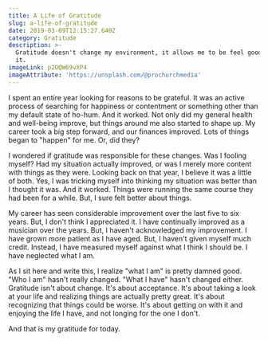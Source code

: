 ```yaml
---
title: A Life of Gratitude
slug: a-life-of-gratitude
date: 2019-03-09T12:15:27.640Z
category: Gratitude
description: >-
  Gratitude doesn't change my environment, it allows me to be feel good about
  it.
imageLink: p2OQW69vXP4
imageAttribute: 'https://unsplash.com/@prochurchmedia'
---
```

I spent an entire year looking for reasons to be grateful. It was an active process of searching for happiness or contentment or something other than my default state of ho-hum. And it worked. Not only did my general health and well-being improve, but things around me also started to shape up. My career took a big step forward, and our finances improved.  Lots of things began to "happen" for me. Or, did they?

I wondered if gratitude was responsible for these changes. Was I fooling myself? Had my situation actually improved, or was I merely more content with things as they were. Looking back on that year, I believe it was a little of both. Yes, I was tricking myself into thinking my situation was better than I thought it was. And it worked. Things were running the same course they had been for a while. But, I sure felt better about things. 

My career has seen considerable improvement over the last five to six years. But, I don't think I appreciated it. I have continually improved as a musician over the years. But, I haven't acknowledged my improvement. I have grown more patient as I have aged. But, I haven't given myself much credit. Instead, I have measured myself against what I think I should be. I have neglected what I am.

As I sit here and write this, I realize "what I am" is pretty damned good. "Who I am" hasn't really changed. "What I have" hasn't changed either. Gratitude isn't about change. It's about acceptance. It's about taking a look at your life and realizing things are actually pretty great. It's about recognizing that things could be worse. It's about getting on with it and enjoying the life I have, and not longing for the one I don't. 

And that is my gratitude for today.
